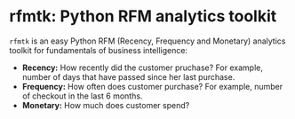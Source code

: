 # rfmtk: Python RFM analytics toolkit


`rfmtk` is an easy Python RFM (Recency, Frequency and Monetary) analytics toolkit for fundamentals of business intelligence:

- **Recency:** How recently did the customer pruchase? For example, number of days that have passed since her last purchase.
- **Frequency:** How often does customer purchase? For example, number of checkout in the last 6 months.
- **Monetary:** How much does customer spend?
